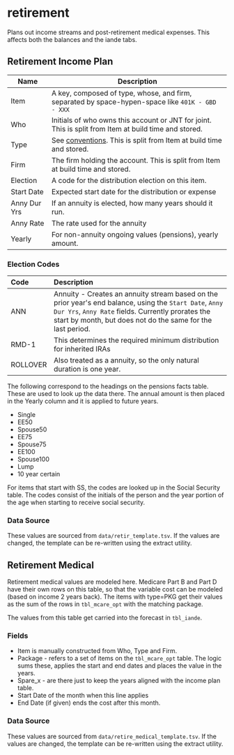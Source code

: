# retirement

Plans out income streams and post-retirement medical expenses.  This affects both the balances and the iande tabs.

## Retirement Income Plan

| Name            | Description                                                  |
| --------------- | ------------------------------------------------------------ |
|Item|A key, composed of type, whose, and firm, separated by space-hypen-space like `401K - GBD - XXX`|
|Who|Initials of who owns this account or JNT for joint. This is split from Item at build time and stored.|
|Type|See [conventions](../workbook.md#conventions). This is split from Item at build time and stored.|
|Firm|The firm holding the account. This is split from Item at build time and stored.|
|Election|A code for the distribution election on this item.|
|Start Date|Expected start date for the distribution or expense|
|Anny Dur Yrs|If an annuity is elected, how many years should it run.|
|Anny Rate|The rate used for the annuity|
|Yearly|For non-annuity ongoing values (pensions), yearly amount.|

### Election Codes

|Code|Description|
|:--|:--|
|ANN|Annuity - Creates an annuity stream based on the prior year's end balance, using the `Start Date`, `Anny Dur Yrs`,	`Anny Rate` fields. Currently prorates the start by month, but does not do the same for the last period. 
|RMD-1|This determines the required minimum distribution for inherited IRAs|
|ROLLOVER|Also treated as a annuity, so the only natural duration is one year. |

The following correspond to the headings on the pensions facts table. These are used to look up the data there.  The annual amount is then placed in the Yearly column and it is applied to future years.

- Single
- EE50
- Spouse50
- EE75
- Spouse75
- EE100
- Spouse100
- Lump
- 10 year certain

For items that start with SS, the codes are looked up in the Social Security table. The codes consist of the initials of the person and the year portion of the age when starting to receive social security.

### Data Source

These values are sourced from `data/retir_template.tsv`.  If the values are changed, the template can be re-written using the extract utility.

## Retirement Medical

Retirement medical values are modeled here. Medicare Part B and Part D have their own rows on this table, so that the variable cost can be modeled (based on income 2 years back). The items with type=PKG get their values as the sum of the rows in `tbl_mcare_opt` with the matching package.

The values from this table get carried into the forecast in `tbl_iande`.

### Fields

- Item is manually constructed from Who, Type and Firm.  
- Package - refers to a set of items on the `tbl_mcare_opt` table. The logic sums these, applies the start and end dates and places the value in the years.
- Spare_x - are there just to keep the years aligned with the income plan table.
- Start Date of the month when this line applies
- End Date (if given) ends the cost after this month.

### Data Source

These values are sourced from `data/retire_medical_template.tsv`.  If the values are changed, the template can be re-written using the extract utility.
